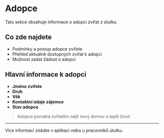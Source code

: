 # Adopce

Tato sekce obsahuje informace o adopci zvířat z útulku.

## Co zde najdete

- Podmínky a postup adopce zvířete
- Přehled aktuálně dostupných zvířat k adopci
- Možnost zadat žádost o adopci

## Hlavní informace k adopci

- **Jméno zvířete**
- **Druh**
- **Věk**
- **Kontaktní údaje zájemce**
- **Stav adopce**

> Adopce pomáhá zvířatům najít nový domov a lepší život.

---

Více informací získáte v aplikaci nebo u pracovníků útulku.